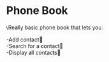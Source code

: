 # Phone Book

📞Really basic phone book that lets you:  

-Add contact📱  
-Search for a contact🔎  
-Display all contacts🧾  
